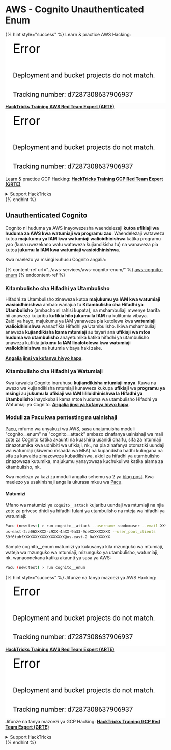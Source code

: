 # AWS - Cognito Unauthenticated Enum

{% hint style="success" %}
Learn & practice AWS Hacking:<img src="../../../.gitbook/assets/image (1) (1).png" alt="" data-size="line">[**HackTricks Training AWS Red Team Expert (ARTE)**](https://training.hacktricks.xyz/courses/arte)<img src="../../../.gitbook/assets/image (1) (1).png" alt="" data-size="line">\
Learn & practice GCP Hacking: <img src="../../../.gitbook/assets/image (2).png" alt="" data-size="line">[**HackTricks Training GCP Red Team Expert (GRTE)**<img src="../../../.gitbook/assets/image (2).png" alt="" data-size="line">](https://training.hacktricks.xyz/courses/grte)

<details>

<summary>Support HackTricks</summary>

* Check the [**subscription plans**](https://github.com/sponsors/carlospolop)!
* **Join the** 💬 [**Discord group**](https://discord.gg/hRep4RUj7f) or the [**telegram group**](https://t.me/peass) or **follow** us on **Twitter** 🐦 [**@hacktricks\_live**](https://twitter.com/hacktricks\_live)**.**
* **Share hacking tricks by submitting PRs to the** [**HackTricks**](https://github.com/carlospolop/hacktricks) and [**HackTricks Cloud**](https://github.com/carlospolop/hacktricks-cloud) github repos.

</details>
{% endhint %}

## Unauthenticated Cognito

Cognito ni huduma ya AWS inayowezesha waendelezaji **kutoa ufikiaji wa huduma za AWS kwa watumiaji wa programu zao**. Waendelezaji wataweza kutoa **majukumu ya IAM kwa watumiaji walioidhinishwa** katika programu yao (kuna uwezekano watu wataweza kujiandikisha tu) na wanaweza pia kutoa **jukumu la IAM kwa watumiaji wasioidhinishwa**.

Kwa maelezo ya msingi kuhusu Cognito angalia:

{% content-ref url="../aws-services/aws-cognito-enum/" %}
[aws-cognito-enum](../aws-services/aws-cognito-enum/)
{% endcontent-ref %}

### Kitambulisho cha Hifadhi ya Utambulisho

Hifadhi za Utambulisho zinaweza kutoa **majukumu ya IAM kwa watumiaji wasioidhinishwa** ambao wanajua tu **Kitambulisho cha Hifadhi ya Utambulisho** (ambacho ni rahisi kupata), na mshambuliaji mwenye taarifa hii anaweza kujaribu **kufikia hilo jukumu la IAM** na kulitumia vibaya.\
Zaidi ya hayo, majukumu ya IAM yanaweza pia kutolewa kwa **watumiaji walioidhinishwa** wanaofikia Hifadhi ya Utambulisho. Ikiwa mshambuliaji anaweza **kujiandikisha kama mtumiaji** au tayari ana **ufikiaji wa mtoa huduma wa utambulisho** anayetumika katika hifadhi ya utambulisho unaweza kufikia **jukumu la IAM linalotolewa kwa watumiaji walioidhinishwa** na kutumia vibaya haki zake.

[**Angalia jinsi ya kufanya hivyo hapa**](../aws-services/aws-cognito-enum/cognito-identity-pools.md).

### Kitambulisho cha Hifadhi ya Watumiaji

Kwa kawaida Cognito inaruhusu **kujiandikisha mtumiaji mpya**. Kuwa na uwezo wa kujiandikisha mtumiaji kunaweza kukupa **ufikiaji** wa **programu ya msingi** au **jukumu la ufikiaji wa IAM lililoidhinishwa la Hifadhi ya Utambulisho** inayokubali kama mtoa huduma wa utambulisho Hifadhi ya Watumiaji ya Cognito. [**Angalia jinsi ya kufanya hivyo hapa**](../aws-services/aws-cognito-enum/cognito-user-pools.md#registration).

### Moduli za Pacu kwa pentesting na uainishaji

[Pacu](https://github.com/RhinoSecurityLabs/pacu), mfumo wa unyakuzi wa AWS, sasa unajumuisha moduli "cognito\_\_enum" na "cognito\_\_attack" ambazo zinafanya uainishaji wa mali zote za Cognito katika akaunti na kuashiria usanidi dhaifu, sifa za mtumiaji zinazotumika kwa udhibiti wa ufikiaji, nk., na pia zinafanya otomatiki uundaji wa watumiaji (ikiwemo msaada wa MFA) na kupandisha hadhi kulingana na sifa za kawaida zinazoweza kubadilishwa, akidi za hifadhi ya utambulisho zinazoweza kutumika, majukumu yanayoweza kuchukuliwa katika alama za kitambulisho, nk.

Kwa maelezo ya kazi za moduli angalia sehemu ya 2 ya [blog post](https://rhinosecuritylabs.com/aws/attacking-aws-cognito-with-pacu-p2). Kwa maelezo ya usakinishaji angalia ukurasa mkuu wa [Pacu](https://github.com/RhinoSecurityLabs/pacu).

#### Matumizi

Mfano wa matumizi ya `cognito__attack` kujaribu uundaji wa mtumiaji na njia zote za privesc dhidi ya hifadhi fulani ya utambulisho na mteja wa hifadhi ya watumiaji:
```bash
Pacu (new:test) > run cognito__attack --username randomuser --email XX+sdfs2@gmail.com --identity_pools
us-east-2:a06XXXXX-c9XX-4aXX-9a33-9ceXXXXXXXXX --user_pool_clients
59f6tuhfXXXXXXXXXXXXXXXXXX@us-east-2_0aXXXXXXX
```
Sample cognito\_\_enum matumizi ya kukusanya kila mzunguko wa mtumiaji, wateja wa mzunguko wa mtumiaji, mizunguko ya utambulisho, watumiaji, nk. wanaoonekana katika akaunti ya sasa ya AWS:
```bash
Pacu (new:test) > run cognito__enum
```
{% hint style="success" %}
Jifunze na fanya mazoezi ya AWS Hacking:<img src="../../../.gitbook/assets/image (1) (1).png" alt="" data-size="line">[**HackTricks Training AWS Red Team Expert (ARTE)**](https://training.hacktricks.xyz/courses/arte)<img src="../../../.gitbook/assets/image (1) (1).png" alt="" data-size="line">\
Jifunze na fanya mazoezi ya GCP Hacking: <img src="../../../.gitbook/assets/image (2).png" alt="" data-size="line">[**HackTricks Training GCP Red Team Expert (GRTE)**<img src="../../../.gitbook/assets/image (2).png" alt="" data-size="line">](https://training.hacktricks.xyz/courses/grte)

<details>

<summary>Support HackTricks</summary>

* Angalia [**mpango wa usajili**](https://github.com/sponsors/carlospolop)!
* **Jiunge na** 💬 [**kikundi cha Discord**](https://discord.gg/hRep4RUj7f) au [**kikundi cha telegram**](https://t.me/peass) au **tufuatilie** kwenye **Twitter** 🐦 [**@hacktricks\_live**](https://twitter.com/hacktricks\_live)**.**
* **Shiriki mbinu za hacking kwa kuwasilisha PRs kwa** [**HackTricks**](https://github.com/carlospolop/hacktricks) na [**HackTricks Cloud**](https://github.com/carlospolop/hacktricks-cloud) repos za github.

</details>
{% endhint %}

